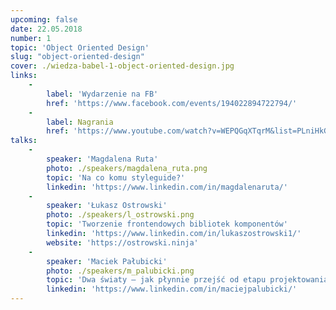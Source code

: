 ```yaml
---
upcoming: false
date: 22.05.2018
number: 1
topic: 'Object Oriented Design'
slug: "object-oriented-design"
cover: ./wiedza-babel-1-object-oriented-design.jpg
links:
    -
        label: 'Wydarzenie na FB'
        href: 'https://www.facebook.com/events/194022894722794/'
    -
        label: Nagrania
        href: 'https://www.youtube.com/watch?v=WEPQGqXTqrM&list=PLniHkGVeq9FmdWIUqQE-ocOxb8dwEfBLZ'
talks:
    -
        speaker: 'Magdalena Ruta'
        photo: ./speakers/magdalena_ruta.png
        topic: 'Na co komu styleguide?'
        linkedin: 'https://www.linkedin.com/in/magdalenaruta/'
    -
        speaker: 'Łukasz Ostrowski'
        photo: ./speakers/l_ostrowski.png
        topic: 'Tworzenie frontendowych bibliotek komponentów'
        linkedin: 'https://www.linkedin.com/in/lukaszostrowski1/'
        website: 'https://ostrowski.ninja'
    -
        speaker: 'Maciek Pałubicki'
        photo: ./speakers/m_palubicki.png
        topic: 'Dwa światy – jak płynnie przejść od etapu projektowania do programowania i uzyskać efekt realizujący cele klienta?'
        linkedin: 'https://www.linkedin.com/in/maciejpalubicki/'
---
```

